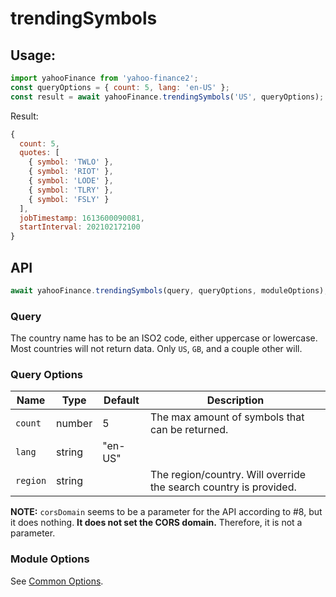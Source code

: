 # trendingSymbols

## Usage:

```js
import yahooFinance from 'yahoo-finance2';
const queryOptions = { count: 5, lang: 'en-US' };
const result = await yahooFinance.trendingSymbols('US', queryOptions);
```
Result:
```js
{
  count: 5,
  quotes: [
    { symbol: 'TWLO' },
    { symbol: 'RIOT' },
    { symbol: 'LODE' },
    { symbol: 'TLRY' },
    { symbol: 'FSLY' }
  ],
  jobTimestamp: 1613600090081,
  startInterval: 202102172100
}
```

## API

```js
await yahooFinance.trendingSymbols(query, queryOptions, moduleOptions);
```

### Query

The country name has to be an ISO2 code, either uppercase or lowercase. Most countries will not return data. Only `US`, `GB`, and a couple other will.

### Query Options

| Name     | Type   | Default | Description                                                       |
| -------- | ------ | ------- | ----------------------------------------------------------------- |
| `count`  | number | 5       | The max amount of symbols that can be returned.                   |
| `lang`   | string | "en-US" |                                                                   |
| `region` | string |         | The region/country. Will override the search country is provided. |

**NOTE:** `corsDomain` seems to be a parameter for the API according to #8, but it does nothing. **It does not set the CORS domain.** Therefore, it is not a parameter.

### Module Options

See [Common Options](../README.md#common-options).